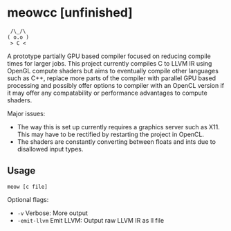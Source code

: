 # meowcc [unfinished]

```
 /\_/\
( o.o )
 > C <
 ```
A prototype partially GPU based compiler focused on reducing compile times for larger jobs. This project currently compiles C to LLVM IR using OpenGL compute shaders but aims to eventually compile other languages such as C++, replace more parts of the compiler with parallel GPU based processing and possibly offer options to compiler with an OpenCL version if it may offer any compatability or performance advantages to compute shaders.

Major issues:
- The way this is set up currently requires a graphics server such as X11. This may have to be rectified by restarting the project in OpenCL.
- The shaders are constantly converting between floats and ints due to disallowed input types.

## Usage

```
meow [c file]
```

Optional flags:
- `-v` Verbose: More output
- `-emit-llvm` Emit LLVM: Output raw LLVM IR as ll file

